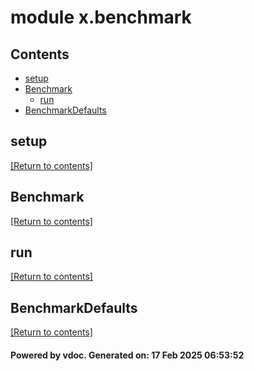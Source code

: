 # module x.benchmark


## Contents
- [setup](#setup)
- [Benchmark](#Benchmark)
  - [run](#run)
- [BenchmarkDefaults](#BenchmarkDefaults)

## setup
[[Return to contents]](#Contents)

## Benchmark
[[Return to contents]](#Contents)

## run
[[Return to contents]](#Contents)

## BenchmarkDefaults
[[Return to contents]](#Contents)

#### Powered by vdoc. Generated on: 17 Feb 2025 06:53:52

